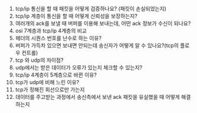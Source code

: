 1. tcp/ip 통신을 할 때 패킷을 어떻게 검증하나요? (패킷이 손실되었는지)
2. tcp/ip 계층이 통신을 할 때 어떻게 신뢰성을 보장하는지?
3. 여러개의 ack를 보낼 때 버퍼를 이용해 보내는데, 어떤 ack 정보가 수신이 되나요?
4. osi 7계층과 tcp/ip 4계층의 비교
5. 헤더의 시퀀스 번호를 난수로 하는 이유?
6. 버퍼가 가득차 있으면 보내면 안되는데 송신자가 어떻게 알 수 있나요?(tcp의 플로우 컨트롤)
7. tcp 와 udp의 차이점?
8. udp에서는 받은 데이터가 오류가 있는지 체크할 수 있는지?
9. tcp/ip 4계층이 5계층으로 바뀐 이유?
10. tcp가 udp에 비해 느린 이유?
11. tcp가 정해진 회선으로만 가는지
12. 데이터를 주고받는 과정에서 송신측에서 보낸 ack 패킷을 유실했을 때 어떻게 해결하는지
